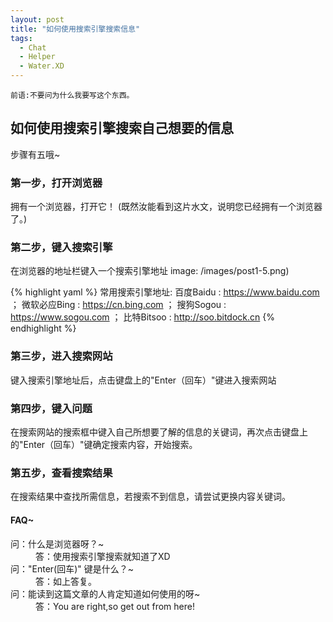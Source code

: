 ```yaml
---
layout: post
title: "如何使用搜索引擎搜索信息"
tags:
  - Chat
  - Helper
  - Water.XD
---
```


`前语:不要问为什么我要写这个东西。`
## 如何使用搜索引擎搜索自己想要的信息
步骤有五哦~
### 第一步，打开浏览器

拥有一个浏览器，打开它！
(既然汝能看到这片水文，说明您已经拥有一个浏览器了。)

### 第二步，键入搜索引擎
在浏览器的地址栏键入一个搜索引擎地址
image: /images/post1-5.png)

{% highlight yaml %}
常用搜索引擎地址:
百度Baidu : https://www.baidu.com ；
微软必应Bing : https://cn.bing.com ；
搜狗Sogou : https://www.sogou.com ；
比特Bitsoo : http://soo.bitdock.cn
{% endhighlight %}

### 第三步，进入搜索网站
键入搜索引擎地址后，点击键盘上的"Enter（回车）"键进入搜索网站

### 第四步，键入问题
在搜索网站的搜索框中键入自己所想要了解的信息的关键词，再次点击键盘上的"Enter（回车）"键确定搜索内容，开始搜索。

### 第五步，查看搜索结果
在搜索结果中查找所需信息，若搜索不到信息，请尝试更换内容关键词。


#### FAQ~
 <dl>
  <dt>问：什么是浏览器呀？~</dt>
  <dd>答：使用搜索引擎搜索就知道了XD</dd>
  <dt>问："Enter(回车)" 键是什么？~</dt>
  <dd>答：如上答复。</dd>
  <dt>问：能读到这篇文章的人肯定知道如何使用的呀~</dt>
  <dd>答：You are right,so get out from here!</dd>
</dl>
